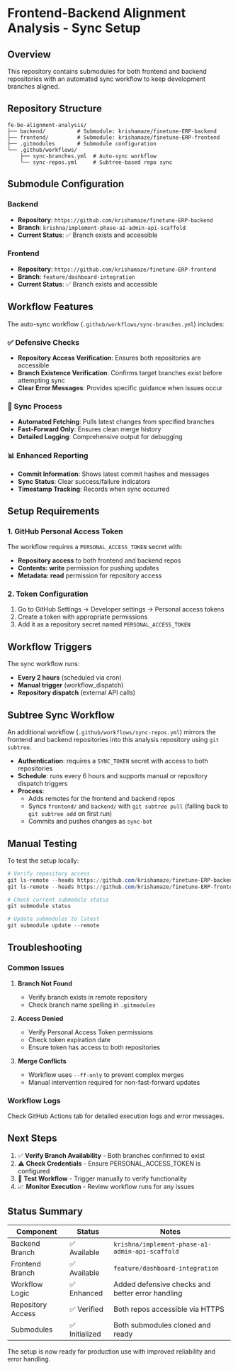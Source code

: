# Frontend-Backend Alignment Analysis - Sync Setup

## Overview
This repository contains submodules for both frontend and backend repositories with an automated sync workflow to keep development branches aligned.

## Repository Structure
```
fe-be-alignment-analysis/
├── backend/          # Submodule: krishamaze/finetune-ERP-backend
├── frontend/         # Submodule: krishamaze/finetune-ERP-frontend
├── .gitmodules       # Submodule configuration
└── .github/workflows/
    ├── sync-branches.yml  # Auto-sync workflow
    └── sync-repos.yml     # Subtree-based repo sync
```

## Submodule Configuration

### Backend
- **Repository**: `https://github.com/krishamaze/finetune-ERP-backend`
- **Branch**: `krishna/implement-phase-a1-admin-api-scaffold`
- **Current Status**: ✅ Branch exists and accessible

### Frontend
- **Repository**: `https://github.com/krishamaze/finetune-ERP-frontend`
- **Branch**: `feature/dashboard-integration`
- **Current Status**: ✅ Branch exists and accessible

## Workflow Features

The auto-sync workflow (`.github/workflows/sync-branches.yml`) includes:

### ✅ Defensive Checks
- **Repository Access Verification**: Ensures both repositories are accessible
- **Branch Existence Verification**: Confirms target branches exist before attempting sync
- **Clear Error Messages**: Provides specific guidance when issues occur

### 🔄 Sync Process
- **Automated Fetching**: Pulls latest changes from specified branches
- **Fast-Forward Only**: Ensures clean merge history
- **Detailed Logging**: Comprehensive output for debugging

### 📊 Enhanced Reporting
- **Commit Information**: Shows latest commit hashes and messages
- **Sync Status**: Clear success/failure indicators
- **Timestamp Tracking**: Records when sync occurred

## Setup Requirements

### 1. GitHub Personal Access Token
The workflow requires a `PERSONAL_ACCESS_TOKEN` secret with:
- **Repository access** to both frontend and backend repos
- **Contents: write** permission for pushing updates
- **Metadata: read** permission for repository access

### 2. Token Configuration
1. Go to GitHub Settings → Developer settings → Personal access tokens
2. Create a token with appropriate permissions
3. Add it as a repository secret named `PERSONAL_ACCESS_TOKEN`

## Workflow Triggers

The sync workflow runs:
- **Every 2 hours** (scheduled via cron)
- **Manual trigger** (workflow_dispatch)
- **Repository dispatch** (external API calls)

## Subtree Sync Workflow

An additional workflow (`.github/workflows/sync-repos.yml`) mirrors the frontend and backend repositories into this analysis repository using `git subtree`.

- **Authentication**: requires a `SYNC_TOKEN` secret with access to both repositories
- **Schedule**: runs every 6 hours and supports manual or repository dispatch triggers
- **Process**:
  - Adds remotes for the frontend and backend repos
  - Syncs `frontend/` and `backend/` with `git subtree pull` (falling back to `git subtree add` on first run)
  - Commits and pushes changes as `sync-bot`

## Manual Testing

To test the setup locally:
```powershell
# Verify repository access
git ls-remote --heads https://github.com/krishamaze/finetune-ERP-backend
git ls-remote --heads https://github.com/krishamaze/finetune-ERP-frontend

# Check current submodule status
git submodule status

# Update submodules to latest
git submodule update --remote
```

## Troubleshooting

### Common Issues

1. **Branch Not Found**
   - Verify branch exists in remote repository
   - Check branch name spelling in `.gitmodules`

2. **Access Denied**
   - Verify Personal Access Token permissions
   - Check token expiration date
   - Ensure token has access to both repositories

3. **Merge Conflicts**
   - Workflow uses `--ff-only` to prevent complex merges
   - Manual intervention required for non-fast-forward updates

### Workflow Logs
Check GitHub Actions tab for detailed execution logs and error messages.

## Next Steps

1. ✅ **Verify Branch Availability** - Both branches confirmed to exist
2. ⚠️ **Check Credentials** - Ensure PERSONAL_ACCESS_TOKEN is configured
3. 🔧 **Test Workflow** - Trigger manually to verify functionality
4. 📈 **Monitor Execution** - Review workflow runs for any issues

## Status Summary

| Component | Status | Notes |
|-----------|--------|-------|
| Backend Branch | ✅ Available | `krishna/implement-phase-a1-admin-api-scaffold` |
| Frontend Branch | ✅ Available | `feature/dashboard-integration` |
| Workflow Logic | ✅ Enhanced | Added defensive checks and better error handling |
| Repository Access | ✅ Verified | Both repos accessible via HTTPS |
| Submodules | ✅ Initialized | Both submodules cloned and ready |

The setup is now ready for production use with improved reliability and error handling.
